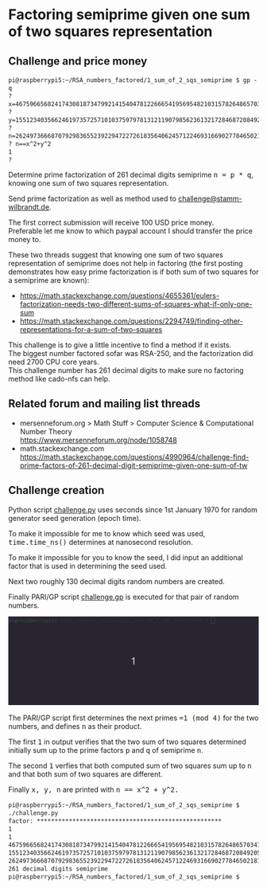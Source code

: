 # Factoring semiprime given one sum of two squares representation

## Challenge and price money

```
pi@raspberrypi5:~/RSA_numbers_factored/1_sum_of_2_sqs_semiprime $ gp -q
? x=4675966568241743081873479921415404781226665419569548210315782648657034701192057386949090276633929520980704940531187630512099300307;
? y=15512340356624619735725710103759797813121190798562361321728468720849205060936899989010233224533248153329173333001037083787589728422;
? n=262497366687079298365523922947227261835640624571224693166902778465021817904092516082216927109476590103573107044406347695971527079161864485154522005142837118124732638711372016122621735436807398062028290119971297328351792353815685809546983240652624562758684904333;
? n==x^2+y^2
1
? 
```
Determine prime factorization of 261 decimal digits semiprime <kbd>n = p * q</kbd>, knowing one sum of two squares representation.

Send prime factorization as well as method used to <a href="mailto:challenge@stamm-wilbrandt.de">challenge@stamm-wilbrandt.de</a>.

The first correct submission will receive 100 USD price money.  
Preferable let me know to which paypal account I should transfer the price money to.

These two threads suggest that knowing one sum of two squares representation of semiprime does not help in factoring (the first posting demonstrates how easy prime factorization is if both sum of two squares for a semiprime are known):  
- https://math.stackexchange.com/questions/4655361/eulers-factorization-needs-two-different-sums-of-squares-what-if-only-one-sum
- https://math.stackexchange.com/questions/2294749/finding-other-representations-for-a-sum-of-two-squares

This challenge is to give a little incentive to find a method if it exists.  
The biggest number factored sofar was RSA-250, and the factorization did need 2700 CPU core years.  
This challenge number has 261 decimal digits to make sure no factoring method like cado-nfs can help.

## Related forum and mailing list threads

- mersenneforum.org > Math Stuff > Computer Science & Computational Number Theory  
  https://www.mersenneforum.org/node/1058748
- math.stackexchange.com  
  https://math.stackexchange.com/questions/4990964/challenge-find-prime-factors-of-261-decimal-digit-semiprime-given-one-sum-of-tw
  

## Challenge creation

Python script [challenge.py](challenge.py) uses seconds since 1st January 1970 for random generator seed generation (epoch time). 

To make it impossible for me to know which seed was used, <kbd>time.time_ns()</kbd> determines at nanosecond resolution.

To make it impossible for you to know the seed, I did input an additional factor that is used in determining the seed used.

Next two roughly 130 decimal digits random numbers are created.

Finally PARI/GP script [challenge.gp](challenge.gp) is executed for that pair of random numbers.

![peek.gif](peek.gif)

The PARI/GP script first determines the next primes <kbd>=1 (mod 4)</kbd> for the two numbers, and defines <kbd>n</kbd> as their product.

The first <kbd>1</kbd> in output verifies that the two sum of two squares determined initially sum up to the prime factors <kbd>p</kbd> and <kbd>q</kbd> of semiprime <kbd>n</kbd>.

The second <kbd>1</kbd> verfies that both computed sum of two squares sum up to <kbd>n</kbd> and that both sum of two squares are different.

Finally <kbd>x, y, n</kbd> are printed with <kbd>n == x^2 + y^2<kbd>.

```
pi@raspberrypi5:~/RSA_numbers_factored/1_sum_of_2_sqs_semiprime $ ./challenge.py
factor: ****************************************************
1
1
4675966568241743081873479921415404781226665419569548210315782648657034701192057386949090276633929520980704940531187630512099300307
15512340356624619735725710103759797813121190798562361321728468720849205060936899989010233224533248153329173333001037083787589728422
262497366687079298365523922947227261835640624571224693166902778465021817904092516082216927109476590103573107044406347695971527079161864485154522005142837118124732638711372016122621735436807398062028290119971297328351792353815685809546983240652624562758684904333
261 decimal digits semiprime
pi@raspberrypi5:~/RSA_numbers_factored/1_sum_of_2_sqs_semiprime $ 
```

